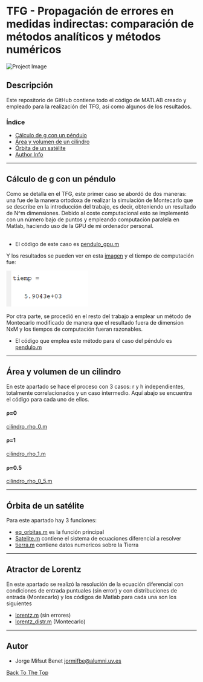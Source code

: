 # TFG - Propagación de errores en medidas indirectas: comparación de métodos analíticos y métodos numéricos
![Project Image](https://www.uv.es/recursos/fatwirepub/ccurl/968/356/Cap_FAC_FISICA_en.png)


## Descripción

Este repositorio de GitHub contiene todo el código de MATLAB creado y empleado para la realización del TFG, así como algunos de los resultados. 


### Índice
- [Cálculo de g con un péndulo](#cálculo-de-g-con-un-péndulo)
- [Área y volumen de un cilindro](#área-y-volumen-de-un-cilindro)
- [Órbita de un satélite](#órbita-de-un-satélite)
- [Author Info](#autor)

---

## Cálculo de g con un péndulo
Como se detalla en el TFG, este primer caso se abordó de dos maneras: una fue de la manera ortodoxa de realizar la simulación de Montecarlo que se describe en la introducción del trabajo, es decir,
obteniendo un resultado de N^m dimensiones. Debido al coste computacional esto se implementó con un número bajo de puntos y empleando computación paralela en Matlab,
haciendo uso de la GPU de mi ordenador personal.\
<br/>
- El código de este caso es [pendulo_gpu.m](https://github.com/jormifbe/TFG/blob/main/c%C3%B3digo/pendulo_gpu.m)

Y los resultados se pueden ver en esta [imagen](https://github.com/jormifbe/TFG/blob/main/c%C3%B3digo/tiempo2.PNG) y el tiempo de computación fue:

![tiempo](https://github.com/jormifbe/TFG/blob/main/c%C3%B3digo/tiempo.PNG) 

Por otra parte, se procedió en el resto del trabajo a emplear un método de Montecarlo modificado de manera que el resultado fuera de dimension NxM y los tiempos de computación
fueran razonables.

- El código que emplea este método para el caso del péndulo es [pendulo.m](https://github.com/jormifbe/TFG/blob/main/c%C3%B3digo/pendulo.m) 


---

## Área y volumen de un cilindro

En este apartado se hace el proceso con 3 casos: r y h independientes, totalmente correlacionados y un caso intermedio. Aquí abajo se encuentra el código para cada uno de ellos.

#### ρ=0
[cilindro_rho_0.m](https://github.com/jormifbe/TFG/blob/main/c%C3%B3digo/cilindro_rho_0.m) 
#### ρ=1
[cilindro_rho_1.m](https://github.com/jormifbe/TFG/blob/main/c%C3%B3digo/cilindro_rho_1.m) 
#### ρ=0.5
[cilindro_rho_0_5.m](https://github.com/jormifbe/TFG/blob/main/c%C3%B3digo/cilindro_rho_0_5.m) 


---

## Órbita de un satélite

Para este apartado hay 3 funciones:

- [eq_orbitas.m](https://github.com/jormifbe/TFG/blob/main/c%C3%B3digo/eq_orbitas.m) es la función principal
- [Satelite.m](https://github.com/jormifbe/TFG/blob/main/c%C3%B3digo/Satelite.m) contiene el sistema de ecuaciones diferencial a resolver
- [tierra.m](https://github.com/jormifbe/TFG/blob/main/c%C3%B3digo/tierra.m) contiene datos numericos sobre la Tierra

---
## Atractor de Lorentz

En este apartado se realizó la resolución de la ecuación diferencial con condiciones de entrada puntuales (sin error) y con distribuciones de entrada (Montecarlo)
y los códigos de Matlab para cada una son los siguientes

- [lorentz.m](https://github.com/jormifbe/TFG/blob/main/c%C3%B3digo/lorentz_distr.m) (sin errores)
- [lorentz_distr.m](https://github.com/jormifbe/TFG/blob/main/c%C3%B3digo/lorentz_distr.m) (Montecarlo)

---

## Autor

- Jorge Mifsut Benet [jormifbe@alumni.uv.es](mailto:jormifbe@alumni.uv.es)

[Back To The Top](#tfg---propagación-de-errores-en-medidas-indirectas-comparación-de-métodos-analíticos-y-métodos-numéricos)
